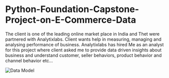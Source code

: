 # Python-Foundation-Capstone-Project-on-E-Commerce-Data


The client is one of the leading online market place in India and Thet were partnered with Analytixlabs.
Client wants help in measuring, managing and analysing performance of business.
Analytixlabs has hired Me as an analyst for this project where client asked me to provide data
driven insights about business and understand customer, seller behaviors, product behavior and
channel behavior etc...

![Data Model](https://user-images.githubusercontent.com/115203864/211139052-3ccc5d30-fd1d-4e8a-b931-77e5660e7609.png)
